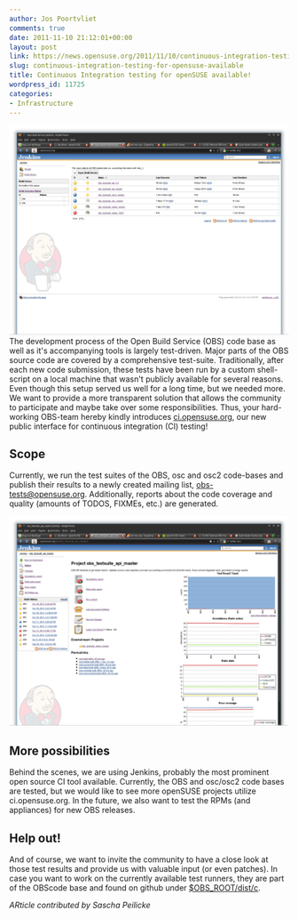 ```yaml
---
author: Jos Poortvliet
comments: true
date: 2011-11-10 21:12:01+00:00
layout: post
link: https://news.opensuse.org/2011/11/10/continuous-integration-testing-for-opensuse-available/
slug: continuous-integration-testing-for-opensuse-available
title: Continuous Integration testing for openSUSE available!
wordpress_id: 11725
categories:
- Infrastructure
---
```


[![Front page of CI.opensuse.org](/wp-content/uploads/2011/11/ci_o_o_frontpage.png)](http://news.opensuse.org/2011/11/10/continuous-integration-testing-for-opensuse-available/ci_o_o_frontpage/)
The development process of the Open Build Service (OBS) code base as well as it's accompanying tools is largely test-driven. Major parts of the OBS source code are covered by a comprehensive test-suite. Traditionally, after each new code submission, these tests have been run by a custom shell-script on a local machine that wasn't publicly available for several reasons. Even though this setup served us well for a long time, but we needed more. We want to provide a more transparent solution that allows the community to participate and maybe take over some responsibilities. Thus, your hard-working OBS-team hereby kindly introduces [ci.opensuse.org](http://ci.opensuse.org), our new public interface for continuous integration (CI) testing!
<!-- more -->


## Scope


Currently, we run the test suites of the OBS, osc and osc2 code-bases and publish their results to a newly created mailing list, obs-tests@opensuse.org. Additionally, reports about the code coverage and quality (amounts of TODOS, 
FIXMEs, etc.) are generated.

[![Continuous Integration test example](/wp-content/uploads/2011/11/ci_o_o_testexample.png)](http://news.opensuse.org/2011/11/10/continuous-integration-testing-for-opensuse-available/ci_o_o_testexample/)


## More possibilities


Behind the scenes, we are using Jenkins, probably the most prominent open source CI tool available. Currently, the OBS and osc/osc2 code bases are tested, but we would like to see more openSUSE projects utilize ci.opensuse.org. In the future, we also want to test the RPMs (and appliances) for new OBS releases.  



## Help out!


And of course, we want to invite the community to have a close look at those test results and provide us with valuable input (or even patches). In case you want to work on the currently available test runners, they are part of the OBScode base and found on github under [$OBS_ROOT/dist/c](http://github.com/openSUSE/open-build-service/tree/master/dist/ci).

_ARticle contributed by Sascha Peilicke_
